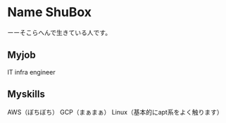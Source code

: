 # Name ShuBox

 ーーそこらへんで生きている人です。
 
## Myjob

IT infra engineer

## Myskills
AWS（ぼちぼち）
GCP（まぁまぁ）
Linux（基本的にapt系をよく触ります）

